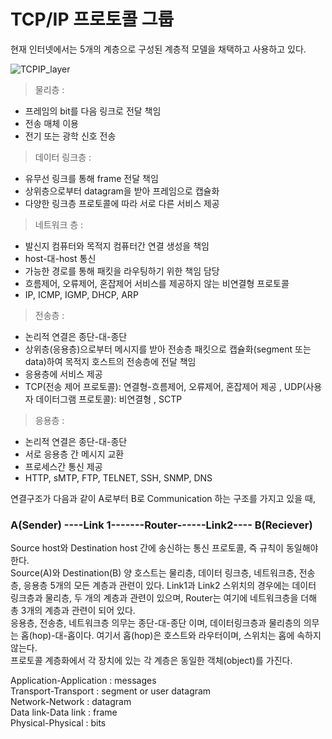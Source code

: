 # TCP/IP 프로토콜 그룹

현재 인터넷에서는 5개의 계층으로 구성된 계층적 모델을 채택하고 사용하고 있다.

![TCPIP_layer](https://user-images.githubusercontent.com/63995044/133731054-928db249-f5e3-45b4-87fa-f9a5fd2e97f5.png)

> 물리층 :
- 프레임의 bit를 다음 링크로 전달 책임  
- 전송 매체 이용
- 전기 또는 광학 신호 전송

> 데이터 링크층 :
- 유무선 링크를 통해 frame 전달 책임
- 상위층으로부터 datagram을 받아 프레임으로 캡슐화 
- 다양한 링크층 프로토콜에 따라 서로 다른 서비스 제공

> 네트워크 층 :
- 발신지 컴퓨터와 목적지 컴퓨터간 연결 생성을 책임
- host-대-host 통신
- 가능한 경로를 통해 패킷을 라우팅하기 위한 책임 담당
- 흐름제어, 오류제어, 혼잡제어 서비스를 제공하지 않는 비연결형 프로토콜
- IP, ICMP, IGMP, DHCP, ARP  

> 전송층 :
- 논리적 연결은 종단-대-종단
- 상위층(응용층)으로부터 메시지를 받아 전송층 패킷으로 캡슐화(segment 또는 data)하여 목적지 호스트의 전송층에 전달 책임
- 응용층에 서비스 제공
- TCP(전송 제어 프로토콜): 연결형-흐름제어, 오류제어, 혼잡제어 제공 , UDP(사용자 데이터그램 프로토콜): 비연결형 , SCTP

> 응용층 :
- 논리적 연결은 종단-대-종단
- 서로 응용층 간 메시지 교환
- 프로세스간 통신 제공
- HTTP, sMTP, FTP, TELNET, SSH, SNMP, DNS

연결구조가 다음과 같이 A로부터 B로 Communication 하는 구조를 가지고 있을 때,  


###                                              A(Sender) ----Link 1-------Router------Link2---- B(Reciever)


Source host와 Destination host 간에 송신하는 통신 프로토콜, 즉 규칙이 동일해야 한다.  
Source(A)와 Destination(B) 양 호스트는 물리층, 데이터 링크층, 네트워크층, 전송층, 응용층 5개의 모든 계층과 관련이 있다.
Link1과 Link2 스위치의 경우에는 데이터 링크층과 물리층, 두 개의 계층과 관련이 있으며, Router는 여기에 네트워크층을 더해 총 3개의 계층과 관련이 되어 있다.  
응용층, 전송층, 네트워크층 의무는 종단-대-종단 이며, 데이터링크층과 물리층의 의무는 홉(hop)-대-홉이다. 여기서 홉(hop)은 호스트와 라우터이며, 스위치는 홉에 속하지 않는다.   
프로토콜 계층화에서 각 장치에 있는 각 계층은 동일한 객체(object)를 가진다.  


Application-Application : messages  
Transport-Transport : segment or user datagram  
Network-Network : datagram  
Data link-Data link : frame  
Physical-Physical : bits  

